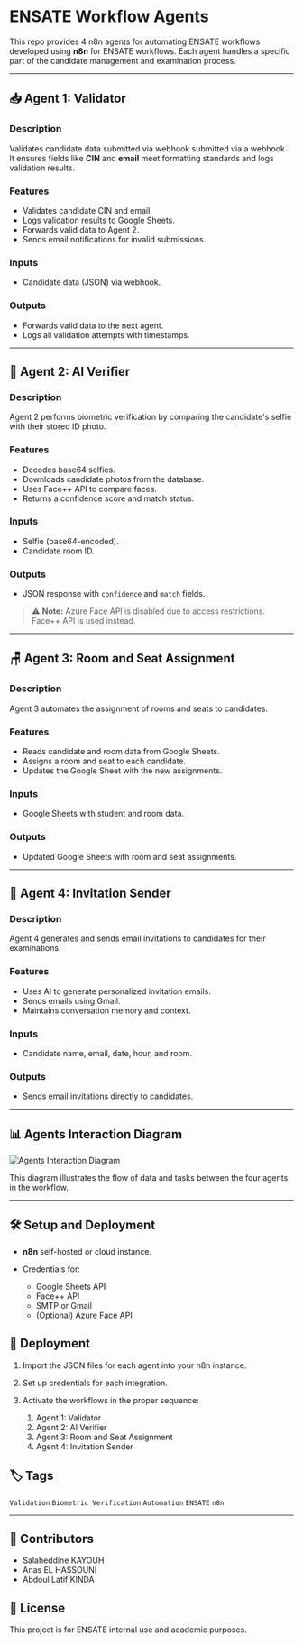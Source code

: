 # ENSATE Workflow Agents

This repo provides 4 n8n agents for automating ENSATE workflows developed using **n8n** for ENSATE workflows. Each agent handles a specific part of the candidate management and examination process.

---

## 📥 Agent 1: Validator

### Description

Validates candidate data submitted via webhook submitted via a webhook. It ensures fields like **CIN** and **email** meet formatting standards and logs validation results.

### Features

* Validates candidate CIN and email.
* Logs validation results to Google Sheets.
* Forwards valid data to Agent 2.
* Sends email notifications for invalid submissions.

### Inputs

* Candidate data (JSON) via webhook.

### Outputs

* Forwards valid data to the next agent.
* Logs all validation attempts with timestamps.

---

## 🧠 Agent 2: AI Verifier

### Description

Agent 2 performs biometric verification by comparing the candidate's selfie with their stored ID photo.

### Features

* Decodes base64 selfies.
* Downloads candidate photos from the database.
* Uses Face++ API to compare faces.
* Returns a confidence score and match status.

### Inputs

* Selfie (base64-encoded).
* Candidate room ID.

### Outputs

* JSON response with `confidence` and `match` fields.

> ⚠ **Note:** Azure Face API is disabled due to access restrictions. Face++ API is used instead.

---

## 🪑 Agent 3: Room and Seat Assignment

### Description

Agent 3 automates the assignment of rooms and seats to candidates.

### Features

* Reads candidate and room data from Google Sheets.
* Assigns a room and seat to each candidate.
* Updates the Google Sheet with the new assignments.

### Inputs

* Google Sheets with student and room data.

### Outputs

* Updated Google Sheets with room and seat assignments.

---

## 📧 Agent 4: Invitation Sender

### Description

Agent 4 generates and sends email invitations to candidates for their examinations.

### Features

* Uses AI to generate personalized invitation emails.
* Sends emails using Gmail.
* Maintains conversation memory and context.

### Inputs

* Candidate name, email, date, hour, and room.

### Outputs

* Sends email invitations directly to candidates.

---

## 📊 Agents Interaction Diagram

![Agents Interaction Diagram](A_flowchart_diagram_illustrates_four_interconnecte.png)

This diagram illustrates the flow of data and tasks between the four agents in the workflow.

---

## 🛠 Setup and Deployment

* **n8n** self-hosted or cloud instance.
* Credentials for:

  * Google Sheets API
  * Face++ API
  * SMTP or Gmail
  * (Optional) Azure Face API

## 🚀 Deployment

1. Import the JSON files for each agent into your n8n instance.
2. Set up credentials for each integration.
3. Activate the workflows in the proper sequence:

   1. Agent 1: Validator
   2. Agent 2: AI Verifier
   3. Agent 3: Room and Seat Assignment
   4. Agent 4: Invitation Sender

## 🏷 Tags

`Validation` `Biometric Verification` `Automation` `ENSATE` `n8n`

---

## 👥 Contributors

* Salaheddine KAYOUH
* Anas EL HASSOUNI
* Abdoul Latif KINDA

## 📄 License

This project is for ENSATE internal use and academic purposes.
 
